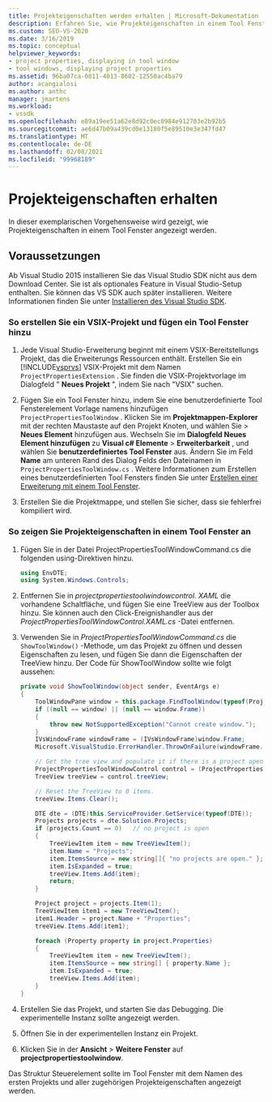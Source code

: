 ```yaml
---
title: Projekteigenschaften werden erhalten | Microsoft-Dokumentation
description: Erfahren Sie, wie Projekteigenschaften in einem Tool Fenster angezeigt werden. Dieses Beispiel zeigt das Tree-Steuerelement im Tool Fenster.
ms.custom: SEO-VS-2020
ms.date: 3/16/2019
ms.topic: conceptual
helpviewer_keywords:
- project properties, displaying in tool window
- tool windows, displaying project properties
ms.assetid: 96ba07ca-0811-4013-8602-12550ac4ba79
author: acangialosi
ms.author: anthc
manager: jmartens
ms.workload:
- vssdk
ms.openlocfilehash: e89a19ee51a62e8d92c0ec8984e912703e2b92b5
ms.sourcegitcommit: ae6d47b09a439cd0e13180f5e89510e3e347fd47
ms.translationtype: MT
ms.contentlocale: de-DE
ms.lasthandoff: 02/08/2021
ms.locfileid: "99968189"
---
```

# <a name="get-project-properties"></a>Projekteigenschaften erhalten

In dieser exemplarischen Vorgehensweise wird gezeigt, wie Projekteigenschaften in einem Tool Fenster angezeigt werden.

## <a name="prerequisites"></a>Voraussetzungen

Ab Visual Studio 2015 installieren Sie das Visual Studio SDK nicht aus dem Download Center. Sie ist als optionales Feature in Visual Studio-Setup enthalten. Sie können das VS SDK auch später installieren. Weitere Informationen finden Sie unter [Installieren des Visual Studio SDK](../extensibility/installing-the-visual-studio-sdk.md).

### <a name="to-create-a-vsix-project-and-add-a-tool-window"></a>So erstellen Sie ein VSIX-Projekt und fügen ein Tool Fenster hinzu

1. Jede Visual Studio-Erweiterung beginnt mit einem VSIX-Bereitstellungs Projekt, das die Erweiterungs Ressourcen enthält. Erstellen Sie ein [!INCLUDE[vsprvs](../code-quality/includes/vsprvs_md.md)] VSIX-Projekt mit dem Namen `ProjectPropertiesExtension` . Sie finden die VSIX-Projektvorlage im Dialogfeld " **Neues Projekt** ", indem Sie nach "VSIX" suchen.

2. Fügen Sie ein Tool Fenster hinzu, indem Sie eine benutzerdefinierte Tool Fensterelement Vorlage namens hinzufügen `ProjectPropertiesToolWindow` . Klicken Sie im **Projektmappen-Explorer** mit der rechten Maustaste auf den Projekt Knoten, und wählen Sie   >  **Neues Element** hinzufügen aus. Wechseln Sie im **Dialogfeld Neues Element hinzufügen** zu **Visual c# Elemente**  >  **Erweiterbarkeit** , und wählen Sie **benutzerdefiniertes Tool Fenster** aus. Ändern Sie im Feld **Name** am unteren Rand des Dialog Felds den Dateinamen in `ProjectPropertiesToolWindow.cs` . Weitere Informationen zum Erstellen eines benutzerdefinierten Tool Fensters finden Sie unter [Erstellen einer Erweiterung mit einem Tool Fenster](../extensibility/creating-an-extension-with-a-tool-window.md).

3. Erstellen Sie die Projektmappe, und stellen Sie sicher, dass sie fehlerfrei kompiliert wird.

### <a name="to-display-project-properties-in-a-tool-window"></a>So zeigen Sie Projekteigenschaften in einem Tool Fenster an

1. Fügen Sie in der Datei ProjectPropertiesToolWindowCommand.cs die folgenden using-Direktiven hinzu.

    ```csharp
    using EnvDTE;
    using System.Windows.Controls;

    ```

2. Entfernen Sie in *projectpropertiestoolwindowcontrol. XAML* die vorhandene Schaltfläche, und fügen Sie eine TreeView aus der Toolbox hinzu. Sie können auch den Click-Ereignishandler aus der *ProjectPropertiesToolWindowControl.XAML.cs* -Datei entfernen.

3. Verwenden Sie in *ProjectPropertiesToolWindowCommand.cs* die `ShowToolWindow()` -Methode, um das Projekt zu öffnen und dessen Eigenschaften zu lesen, und fügen Sie dann die Eigenschaften der TreeView hinzu. Der Code für ShowToolWindow sollte wie folgt aussehen:

    ```csharp
    private void ShowToolWindow(object sender, EventArgs e)
    {
        ToolWindowPane window = this.package.FindToolWindow(typeof(ProjectPropertiesToolWindow), 0, true);
        if ((null == window) || (null == window.Frame))
        {
            throw new NotSupportedException("Cannot create window.");
        }
        IVsWindowFrame windowFrame = (IVsWindowFrame)window.Frame;
        Microsoft.VisualStudio.ErrorHandler.ThrowOnFailure(windowFrame.Show());

        // Get the tree view and populate it if there is a project open.
        ProjectPropertiesToolWindowControl control = (ProjectPropertiesToolWindowControl)window.Content;
        TreeView treeView = control.treeView;

        // Reset the TreeView to 0 items.
        treeView.Items.Clear();

        DTE dte = (DTE)this.ServiceProvider.GetService(typeof(DTE));
        Projects projects = dte.Solution.Projects;
        if (projects.Count == 0)   // no project is open
        {
            TreeViewItem item = new TreeViewItem();
            item.Name = "Projects";
            item.ItemsSource = new string[]{ "no projects are open." };
            item.IsExpanded = true;
            treeView.Items.Add(item);
            return;
        }

        Project project = projects.Item(1);
        TreeViewItem item1 = new TreeViewItem();
        item1.Header = project.Name + "Properties";
        treeView.Items.Add(item1);

        foreach (Property property in project.Properties)
        {
            TreeViewItem item = new TreeViewItem();
            item.ItemsSource = new string[] { property.Name };
            item.IsExpanded = true;
            treeView.Items.Add(item);
        }
    }
    ```

4. Erstellen Sie das Projekt, und starten Sie das Debugging. Die experimentelle Instanz sollte angezeigt werden.

5. Öffnen Sie in der experimentellen Instanz ein Projekt.

6. Klicken Sie in der **Ansicht**  >  **Weitere Fenster** auf **projectpropertiestoolwindow**.

  Das Struktur Steuerelement sollte im Tool Fenster mit dem Namen des ersten Projekts und aller zugehörigen Projekteigenschaften angezeigt werden.
